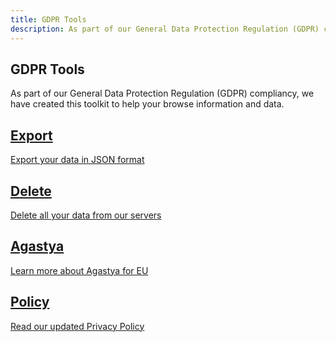 ```yaml
---
title: GDPR Tools
description: As part of our General Data Protection Regulation (GDPR) compliancy, we have created this toolkit to help your browse information and data.
---
```


<section class="hero pb-5">
	<div class="container">
		<div class="row justify-content-center text-md-center">
			<div class="col-md-6">
				<h1>GDPR Tools</h1>
				<p>As part of our General Data Protection Regulation (GDPR) compliancy, we have created this toolkit to help your browse information and data.</p>
			</div>
		</div>
	</div>
</section>
<section>
    <div class="container" style="max-width: 720px">
        <div class="row text-center">
            <div class="col-md-6">
                <a href="/gdpr/export/" class="card pt-5 pb-5 card-body mb-med">
                    <div>
                        <i class="fas fa-file-export fa-3x text-muted mb-3"></i>
                    </div>
                    <h2>Export</h2>
                    <p>Export your data in JSON format</p>
                </a>
            </div>
            <div class="col-md-6">
                <a href="/gdpr/delete/" class="card pt-5 pb-5 card-body mb-med">
                    <div>
                        <i class="fas fa-trash fa-3x text-muted mb-3"></i>
                    </div>
                    <h2>Delete</h2>
                    <p>Delete all your data from our servers</p>
                </a>
            </div>
            <div class="col-md-6">
                <a href="/platform/agastya/eu/" class="card pt-5 pb-5 card-body mb-med mb-md-0">
                    <div>
                        <i class="fas fa-lock fa-3x text-muted mb-3"></i>
                    </div>
                    <h2>Agastya</h2>
                    <p>Learn more about Agastya for EU</p>
                </a>
            </div>
            <div class="col-md-6">
                <a href="/policies/privacy/" class="card pt-5 pb-5 card-body">
                    <div>
                        <i class="fas fa-file-alt fa-3x text-muted mb-3"></i>
                    </div>
                    <h2>Policy</h2>
                    <p>Read our updated Privacy Policy</p>
                </a>
            </div>
        </div>
    </div>
</section>